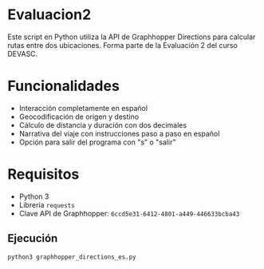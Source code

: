 # Evaluacion2
Este script en Python utiliza la API de Graphhopper Directions para calcular rutas entre dos ubicaciones. Forma parte de la Evaluación 2 del curso DEVASC.

# Funcionalidades

- Interacción completamente en español
- Geocodificación de origen y destino
- Cálculo de distancia y duración con dos decimales
- Narrativa del viaje con instrucciones paso a paso en español
- Opción para salir del programa con "s" o "salir"

# Requisitos

- Python 3
- Librería `requests`
- Clave API de Graphhopper: `6ccd5e31-6412-4801-a449-446633bcba43`

## Ejecución

```bash
python3 graphhopper_directions_es.py

